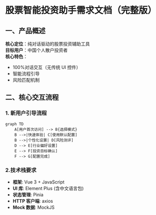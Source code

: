 # 股票智能投资助手需求文档（完整版）

## 一、产品概述

**核心定位**：纯对话驱动的股票投资辅助工具  
**目标用户**：中国个人散户投资者  
**核心特色**：

- 100%对话交互（无传统 UI 控件）
- 智能流程引导
- 风险匹配机制

## 二、核心交互流程

### 1. 新用户引导流程

```mermaid
graph TD
    A[用户首次访问] --> B{选择模式}
    B -->|快速体验| C[使用默认配置]
    B -->|个性化设置| D[风险测评]
    D --> E[行业偏好设置]
    E --> F[投资目标确认]
    F --> G[配置完成]
```

### 2.技术栈要求

- **框架**: Vue 3 + JavaScript
- **UI 库**: Element Plus (含中文语言包)
- **状态管理**: Pinia
- **HTTP 客户端**: axios
- **Mock 数据**: MockJS
